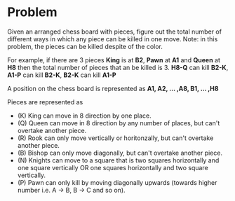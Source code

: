 # Problem

Given an arranged chess board with pieces, figure out the total number of different ways in which any piece can be killed in one move. Note: in this problem, the pieces can be killed despite of the color.

For example, if there are 3 pieces **King** is at **B2**, **Pawn** at **A1** and **Queen** at **H8** then the total number of pieces that an be killed is 3. **H8-Q** can kill **B2-K**, **A1-P** can kill **B2-K**, **B2-K** can kill **A1-P**

A position on the chess board is represented as **A1, A2, ... ,A8, B1, ... ,H8**

Pieces are represented as

- (K) King can move in 8 direction by one place.
- (Q) Queen can move in 8 direction by any number of places, but can't overtake another piece.
- (R) Rook can only move vertically or horitonzally, but can't overtake another piece.
- (B) Bishop can only move diagonally, but can't overtake another piece.
- (N) Knights can move to a square that is two squares horizontally and one square vertically OR one squares horizontally and two square vertically.
- (P) Pawn can only kill by moving diagonally upwards (towards higher number i.e. A -> B, B -> C and so on).
